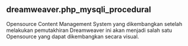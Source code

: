 ## dreamweaver.php_mysqli_procedural
Opensource Content Management System yang dikembangkan setelah melakukan pemutakhiran Dreamweaver ini akan menjadi salah satu Opensource yang dapat dikembangkan secara visual.
